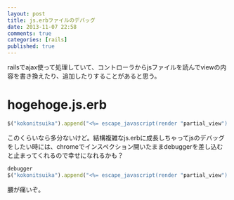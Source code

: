 ```yaml
---
layout: post
title: js.erbファイルのデバッグ
date: 2013-11-07 22:58
comments: true
categories: [rails]
published: true
---
```




railsでajax使って処理していて、コントローラからjsファイルを読んでviewの内容を書き換えたり、追加したりすることがあると思う。  
  
  # hogehoge.js.erb

``` ruby
$("kokonitsuika").append("<%= escape_javascript(render "partial_view") %>"); 
```

  
このくらいなら多分ないけど。結構複雑なjs.erbに成長しちゃってjsのデバッグをしたい時には、chromeでインスペクション開いたままdebuggerを差し込むと止まってくれるので幸せになれるかも？  

``` ruby
debugger
$("kokonitsuika").append("<%= escape_javascript(render "partial_view") %>"); 
```

  
  
腰が痛いぞ。


